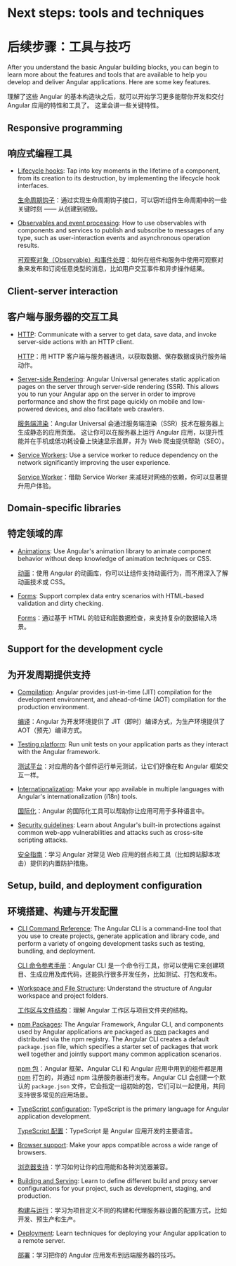 # Next steps: tools and techniques

# 后续步骤：工具与技巧

After you understand the basic Angular building blocks, you can begin to learn more
about the features and tools that are available to help you develop and deliver Angular applications.
Here are some key features.

理解了这些 Angular 的基本构造块之后，就可以开始学习更多能帮你开发和交付 Angular 应用的特性和工具了。
这里会讲一些关键特性。

## Responsive programming

## 响应式编程工具

* [Lifecycle hooks](guide/lifecycle-hooks): Tap into key moments in the lifetime of a component, from its creation to its destruction, by implementing the lifecycle hook interfaces.

  [生命周期钩子](guide/lifecycle-hooks)：通过实现生命周期钩子接口，可以窃听组件生命周期中的一些关键时刻 —— 从创建到销毁。

* [Observables and event processing](guide/observables): How to use observables with components and services to publish and subscribe to messages of any type, such as user-interaction events and asynchronous operation results.

  [可观察对象（Observable）和事件处理](guide/observables)：如何在组件和服务中使用可观察对象来发布和订阅任意类型的消息，比如用户交互事件和异步操作结果。

## Client-server interaction

## 客户端与服务器的交互工具

* [HTTP](guide/http): Communicate with a server to get data, save data, and invoke server-side actions with an HTTP client.

  [HTTP](guide/http)：用 HTTP 客户端与服务器通讯，以获取数据、保存数据或执行服务端动作。

* [Server-side Rendering](guide/universal): Angular Universal generates static application pages on the server through server-side rendering (SSR). This allows you to run your Angular app on the server in order to improve performance and show the first page quickly on mobile and low-powered devices, and also facilitate web crawlers.

  [服务端渲染](guide/universal)：Angular Universal 会通过服务端渲染（SSR）技术在服务器上生成静态的应用页面。
这让你可以在服务器上运行 Angular 应用，以提升性能并在手机或低功耗设备上快速显示首屏，并为 Web 爬虫提供帮助（SEO）。

* [Service Workers](guide/service-worker-intro): Use a service worker to reduce dependency on the network
significantly improving the user experience.

  [Service Worker](guide/service-worker-intro)：借助 Service Worker 来减轻对网络的依赖，你可以显著提升用户体验。

## Domain-specific libraries

## 特定领域的库

* [Animations](guide/animations): Use Angular's animation library to animate component behavior
without deep knowledge of animation techniques or CSS.

  [动画](guide/animations)：使用 Angular 的动画库，你可以让组件支持动画行为，而不用深入了解动画技术或 CSS。

* [Forms](guide/forms): Support complex data entry scenarios with HTML-based validation and dirty checking.

  [Forms](guide/forms)：通过基于 HTML 的验证和脏数据检查，来支持复杂的数据输入场景。

## Support for the development cycle

## 为开发周期提供支持

* [Compilation](guide/aot-compiler): Angular provides just-in-time (JIT) compilation for the development environment, and ahead-of-time (AOT) compilation for the production environment.

  [编译](guide/aot-compiler)：Angular 为开发环境提供了 JIT（即时）编译方式，为生产环境提供了 AOT（预先）编译方式。

* [Testing platform](guide/testing): Run unit tests on your application parts as they interact with the Angular framework.

  [测试平台](guide/testing)：对应用的各个部件运行单元测试，让它们好像在和 Angular 框架交互一样。

* [Internationalization](guide/i18n):  Make your app available in multiple languages with Angular's internationalization (i18n) tools.

  [国际化](guide/i18n)：Angular 的国际化工具可以帮助你让应用可用于多种语言中。


* [Security guidelines](guide/security): Learn about Angular's built-in protections against common web-app vulnerabilities and attacks such as cross-site scripting attacks.

  [安全指南](guide/security)：学习 Angular 对常见 Web 应用的弱点和工具（比如跨站脚本攻击）提供的内置防护措施。

## Setup, build, and deployment configuration

## 环境搭建、构建与开发配置

* [CLI Command Reference](cli): The Angular CLI is a command-line tool that you use to create projects, generate application and library code, and perform a variety of ongoing development tasks such as testing, bundling, and deployment.

  [CLI 命令参考手册](cli)：Angular CLI 是一个命令行工具，你可以使用它来创建项目、生成应用及库代码，还能执行很多开发任务，比如测试、打包和发布。

* [Workspace and File Structure](guide/file-structure): Understand the structure of Angular workspace and project folders. 

  [工作区与文件结构](guide/file-structure)：理解 Angular 工作区与项目文件夹的结构。

* [npm Packages](guide/npm-packages): The Angular Framework, Angular CLI, and components used by Angular applications are packaged as [npm](https://docs.npmjs.com/) packages and distributed via the npm registry. The Angular CLI creates a default `package.json` file, which specifies a starter set of packages that work well together and jointly support many common application scenarios.

  [npm 包](guide/npm-packages)：Angular 框架、Angular CLI 和 Angular 应用中用到的组件都是用 [npm](https://docs.npmjs.com/) 打包的，并通过 npm 注册服务器进行发布。Angular CLI 会创建一个默认的 `package.json` 文件，它会指定一组初始的包，它们可以一起使用，共同支持很多常见的应用场景。

* [TypeScript configuration](guide/typescript-configuration): TypeScript is the primary language for Angular application development.

  [TypeScript 配置](guide/typescript-configuration)：TypeScript 是 Angular 应用开发的主要语言。

* [Browser support](guide/browser-support): Make your apps compatible across a wide range of browsers.

  [浏览器支持](guide/browser-support)：学习如何让你的应用能和各种浏览器兼容。

* [Building and Serving](guide/build): Learn to define different build and proxy server configurations for your project, such as development, staging, and production.

  [构建与运行](guide/build)：学习为项目定义不同的构建和代理服务器设置的配置方式，比如开发、预生产和生产。

* [Deployment](guide/deployment): Learn techniques for deploying your Angular application to a remote server.

  [部署](guide/deployment)：学习把你的 Angular 应用发布到远端服务器的技巧。
